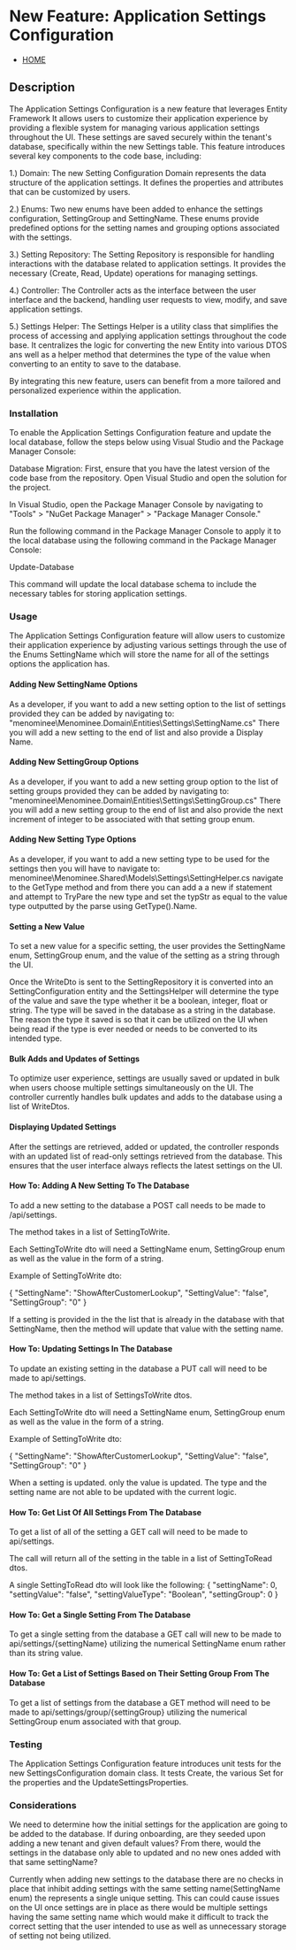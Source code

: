 # New Feature: Application Settings Configuration
- [HOME](ReadMe.md)
## Description
The Application Settings Configuration is a new feature that leverages Entity Framework It allows users to customize their 
application experience by providing a flexible system for managing various application settings throughout the UI.
These settings are saved securely within the tenant's database, specifically within the new Settings table.
This feature introduces several key components to the code base, including:

1.) Domain: The new Setting Configuration Domain represents the data structure of the application settings. It defines the 
properties and attributes that can be customized by users.

2.) Enums: Two new enums have been added to enhance the settings configuration, SettingGroup and SettingName. These enums provide 
predefined options for the setting names and grouping options associated with the settings.

3.) Setting Repository: The Setting Repository is responsible for handling interactions with the database related to 
application settings. It provides the necessary (Create, Read, Update) operations for managing settings.

4.) Controller: The Controller acts as the interface between the user interface and the backend, handling user requests to view, 
modify, and save application settings.

5.) Settings Helper: The Settings Helper is a utility class that simplifies the process of accessing and applying application 
settings throughout the code base. It centralizes the logic for converting the new Entity into various DTOS ans well as a helper 
method that determines the type of the value when converting to an entity to save to the database.

By integrating this new feature, users can benefit from a more tailored and personalized experience within the application.

### Installation
To enable the Application Settings Configuration feature and update the local database, follow the steps below using 
Visual Studio and the Package Manager Console:

Database Migration:
First, ensure that you have the latest version of the code base from the repository. Open Visual Studio and open the solution 
for the project.

In Visual Studio, open the Package Manager Console by navigating to "Tools" > "NuGet Package Manager" > "Package Manager Console."

Run the following command in the Package Manager Console to apply it to the local database using the following command in the Package 
Manager Console:

Update-Database

This command will update the local database schema to include the necessary tables for storing application settings.

### Usage
The Application Settings Configuration feature will allow users to customize their application experience by adjusting various 
settings through the use of the Enums SettingName which will store the name for all of the settings options the application has.


#### Adding New SettingName Options
As a developer, if you want to add a new setting option to the list of settings provided they can be added by navigating to:
"menominee\Menominee.Domain\Entities\Settings\SettingName.cs"
There you will add a new setting to the end of list and also provide a Display Name. 

#### Adding New SettingGroup Options
As a developer, if you want to add a new setting group option to the list of setting groups provided they can be added by navigating to:
"menominee\Menominee.Domain\Entities\Settings\SettingGroup.cs"
There you will add a new setting group to the end of list and also provide the next increment of integer to be associated with that setting group enum. 

#### Adding New Setting Type Options
As a developer, if you want to add a new setting type to be used for the settings then you will have to navigate to:
menominee\Menominee.Shared\Models\Settings\SettingHelper.cs
navigate to the GetType method and from there you can add a a new if statement and attempt to TryPare the new type and set the typStr as equal to the value type outputted by the parse using GetType().Name.

#### Setting a New Value
To set a new value for a specific setting, the user provides the SettingName enum, SettingGroup enum, and the value of the setting 
as a string through the UI.

Once the WriteDto is sent to the SettingRepository it is converted into an SettingConfiguration entity and the SettingsHelper will 
determine the type of the value and save the type whether it be a boolean, integer, float or string. The type will be saved in the database 
as a string in the database. The reason the type it saved is so that it can be utilized on the UI when being read if the type is ever 
needed or needs to be converted to its intended type.

#### Bulk Adds and Updates of Settings
To optimize user experience, settings are usually saved or updated in bulk when users choose multiple settings simultaneously on the UI. 
The controller currently handles bulk updates and adds to the database using a list of WriteDtos.

#### Displaying Updated Settings
After the settings are retrieved, added or updated, the controller responds with an updated list of read-only settings retrieved 
from the database. This ensures that the user interface always reflects the latest settings on the UI.

#### How To: Adding A New Setting To The Database
To add a new setting to the database a POST call needs to be made to /api/settings.

The method takes in a list of SettingToWrite.

Each SettingToWrite dto will need a SettingName enum, SettingGroup enum as well as the value in the form of a string.

Example of SettingToWrite dto:

{
    "SettingName": "ShowAfterCustomerLookup",
    "SettingValue": "false",
    "SettingGroup": "0"
}

If a setting is provided in the the list that is already in the database with that SettingName, then the method will update that value with the setting name.

#### How To: Updating Settings In The Database
To update an existing setting in the database a PUT call will need to be made to api/settings.

The method takes in a list of SettingsToWrite dtos.

Each SettingToWrite dto will need a SettingName enum, SettingGroup enum as well as the value in the form of a string.

Example of SettingToWrite dto:

{
    "SettingName": "ShowAfterCustomerLookup",
    "SettingValue": "false",
    "SettingGroup": "0"
}

When a setting is updated. only the value is updated. The type and the setting name are not able to be updated with the current logic. 

#### How To: Get List Of All Settings From The Database
To get a list of all of the setting a GET call will need to be made to api/settings.

The call will return all of the setting in the table in a list of SettingToRead dtos.

A single SettingToRead dto will look like the following:
{
    "settingName": 0,
    "settingValue": "false",
    "settingValueType": "Boolean",
    "settingGroup": 0
}

#### How To: Get a Single Setting From The Database
To get a single setting from the database a GET call will new to be made to api/settings/{settingName} utilizing the numerical SettingName enum rather than its string value. 

#### How To: Get a List of Settings Based on Their Setting Group From The Database
To get a list of settings from the database a GET method will need to be made to api/settings/group/{settingGroup} utilizing the numerical SettingGroup enum associated with that group.

### Testing
The Application Settings Configuration feature introduces unit tests for the new SettingsConfiguration domain class. It tests Create, 
the various Set for the properties and the UpdateSettingsProperties.

### Considerations
We need to determine how the initial settings for the application are going to be added to the database. If during onboarding, are they seeded
upon adding a new tenant and given default values? From there, would the settings in the database only able to updated and no new ones added with 
that same settingName?

Currently when adding new settings to the database there are no checks in place that inhibit adding settings with the same setting name(SettingName enum)
the represents a single unique setting. This can could cause issues on the UI once settings are in place as there would be multiple settings having the same
setting name which would make it difficult to track the correct setting that the user intended to use as well as unnecessary storage of setting not being utilized.  

